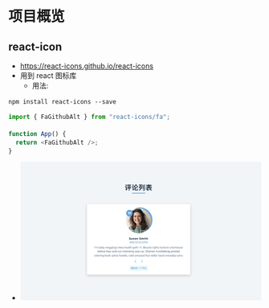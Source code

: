 # 项目概览

## react-icon

- https://react-icons.github.io/react-icons
- 用到 react 图标库
  - 用法:

```
npm install react-icons --save
```

```js
import { FaGithubAlt } from "react-icons/fa";

function App() {
  return <FaGithubAlt />;
}
```

- ![视觉](./public/main.png "Our Reviews")
